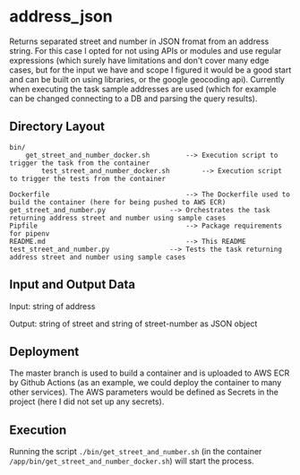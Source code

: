 # address_json
Returns separated street and number in JSON fromat from an address string.
For this case I opted for not using APIs or modules and use regular expressions 
(which surely have limitations and don't cover many edge cases, but for the input we have and scope I figured it would be a good start and can be built on using libraries, or the google geocoding api).
Currently when executing the task sample addresses are used (which for example can be changed connecting to a DB and parsing the query results).

## Directory Layout
```
bin/
	get_street_and_number_docker.sh         --> Execution script to trigger the task from the container
    	test_street_and_number_docker.sh        --> Execution script to trigger the tests from the container

Dockerfile                      			--> The Dockerfile used to build the container (here for being pushed to AWS ECR)
get_street_and_number.py				--> Orchestrates the task returning address street and number using sample cases 
Pipfile                          			--> Package requirements for pipenv
README.md                        			--> This README
test_street_and_number.py				--> Tests the task returning address street and number using sample cases 
```

## Input and Output Data

Input: string of address

Output: string of street and string of street-number as JSON object

## Deployment

The master branch is used to build a container and is uploaded to AWS ECR by Github Actions (as an example, we could deploy the container to many other services). The AWS parameters would be defined as Secrets in the project (here I did not set up any secrets).


## Execution

Running the script `./bin/get_street_and_number.sh` (in the container `/app/bin/get_street_and_number_docker.sh`) will start the process.
